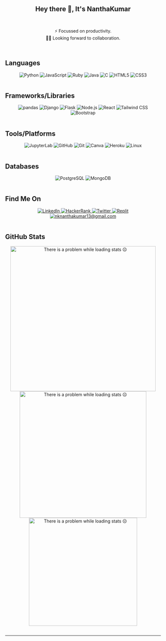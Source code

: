 <h2 align="center">Hey there 👋, It's NanthaKumar</h2>  

<br>

<div align="center">


⚡️ Focussed on productivity.  
🤝🏻 Looking forward to collaboration.   

</div>

<br>

## Languages

<div align="center">
    <img src="https://img.shields.io/static/v1?label=&message=python&color=242424&style=for-the-badge&logo=python" alt="Python"/>
    <img src="https://img.shields.io/static/v1?label=&message=javascript&color=242424&style=for-the-badge&logo=JavaScript" alt="JavaScript"/>
    <img src="https://img.shields.io/static/v1?label=&message=ruby&color=242424&style=for-the-badge&logo=Ruby" alt="Ruby"/>
    <img src="https://img.shields.io/static/v1?label=&message=java&color=242424&style=for-the-badge&logo=java" alt="Java"/>
    <img src="https://img.shields.io/static/v1?label=&message=c&color=242424&style=for-the-badge&logo=c" alt="C"/>
    <img src="https://img.shields.io/static/v1?label=&message=html5&color=242424&style=for-the-badge&logo=HTML5" alt="HTML5"/>
    <img src="https://img.shields.io/static/v1?label=&message=css3&color=242424&style=for-the-badge&logo=CSS3" alt="CSS3"/>
</div>

<br>

## Frameworks/Libraries

<div align="center">
    <img src="https://img.shields.io/static/v1?label=&message=pandas&color=242424&style=for-the-badge&logo=pandas" alt="pandas"/>
    <img src="https://img.shields.io/static/v1?label=&message=Django&color=242424&style=for-the-badge&logo=Django" alt="Django"/>
    <img src="https://img.shields.io/static/v1?label=&message=Flask&color=242424&style=for-the-badge&logo=Flask" alt="Flask"/>
    <img src="https://img.shields.io/static/v1?label=&message=Node.js&color=242424&style=for-the-badge&logo=Node.js" alt="Node.js"/>
    <img src="https://img.shields.io/static/v1?label=&message=React&color=242424&style=for-the-badge&logo=React" alt="React"/>
    <img src="https://img.shields.io/static/v1?label=&message=Tailwind CSS&color=242424&style=for-the-badge&logo=Tailwind CSS" alt="Tailwind CSS"/>
    <img src="https://img.shields.io/static/v1?label=&message=Bootstrap&color=242424&style=for-the-badge&logo=Bootstrap" alt="Bootstrap"/>
</div>

<br>

## Tools/Platforms

<div align="center">
    <img src="https://img.shields.io/static/v1?label=&message=jupyterlab&color=242424&style=for-the-badge&logo=jupyter" alt="JupyterLab"/>
    <img src="https://img.shields.io/static/v1?label=&message=github&color=242424&style=for-the-badge&logo=github" alt="GitHub"/>
    <img src="https://img.shields.io/static/v1?label=&message=git&color=242424&style=for-the-badge&logo=git" alt="Git"/>
    <img src="https://img.shields.io/static/v1?label=&message=canva&color=242424&style=for-the-badge&logo=canva" alt="Canva"/>
    <img src="https://img.shields.io/static/v1?label=&message=Heroku&color=242424&style=for-the-badge&logo=Heroku" alt="Heroku"/>
    <img src="https://img.shields.io/static/v1?label=&message=linux&color=242424&style=for-the-badge&logo=linux" alt="Linux"/>    
</div>

<br>

## Databases

<div align="center">
    <img src="https://img.shields.io/static/v1?label=&message=PostgreSQL&color=242424&style=for-the-badge&logo=PostgreSQL" alt="PostgreSQL"/>
    <img src="https://img.shields.io/static/v1?label=&message=MongoDB&color=242424&style=for-the-badge&logo=MongoDB" alt="MongoDB"/>
</div>

<br>

## Find Me On

<div align="center">
    <a href="https://www.linkedin.com/in/nanthakumar13/" title="LinkedIn Profile">
        <img src="https://img.shields.io/static/v1?label=&message=linkedin&color=242424&style=for-the-badge&logo=linkedin" alt="LinkedIn"/>
    </a>
    <a href="https://www.hackerrank.com/nknantha" title="HackerRank Profile">
        <img src="https://img.shields.io/static/v1?label=&message=hackerrank&color=242424&style=for-the-badge&logo=hackerrank" alt="HackerRank"/>
    </a>
    <a href="https://twitter.com/nknantha13" title="Twitter Profile">
        <img src="https://img.shields.io/static/v1?label=&message=twitter&color=242424&style=for-the-badge&logo=twitter" alt="Twitter"/>
    </a>
    <a href="https://replit.com/@nknantha/" title="Replit Profile">
        <img src="https://img.shields.io/static/v1?label=&message=Replit&color=242424&style=for-the-badge&logo=Replit" alt="Replit"/>
    </a>
    <br>
    <a href="mailto:nknanthakumar13@gmail.com" title="Mail">
        <img src="https://img.shields.io/static/v1?label=&message=mail&color=242424&style=for-the-badge&logo=gmail" alt="nknanthakumar13@gmail.com"/>
    </a>
</div>

<br>

## GitHub Stats

<div align="center">
    <img width="470" src="https://github-readme-stats.vercel.app/api?username=nknantha&count_private=true&show_icons=true&include_all_commits=true&hide=stars&theme=tokyonight" alt="There is a problem while loading stats ☹️"/>
    <img width="410" src="https://github-readme-streak-stats.herokuapp.com?user=nknantha&theme=tokyonight" alt="There is a problem while loading stats ☹️"/>
    <br>
    <img width="350" src="https://github-readme-stats.vercel.app/api/top-langs/?username=nknantha&layout=compact&theme=tokyonight" alt="There is a problem while loading stats ☹️"/>
</div>

<br>

<!-- ## Repo's

<div align="center">
    <a href="https://github.com/nknantha/BlackJack" title="nknantha/BlackJack">
        <img src="https://github-readme-stats.vercel.app/api/pin/?username=nknantha&repo=BlackJack&show_owner=true&show_icons=true&theme=tokyonight" alt="nknantha/BlackJack">
    </a>
</div> -->

---
